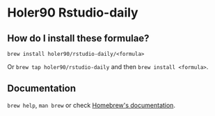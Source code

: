 # Holer90 Rstudio-daily

## How do I install these formulae?

`brew install holer90/rstudio-daily/<formula>`

Or `brew tap holer90/rstudio-daily` and then `brew install <formula>`.

## Documentation

`brew help`, `man brew` or check [Homebrew's documentation](https://docs.brew.sh).
